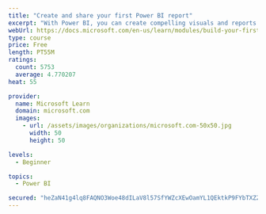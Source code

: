```yaml
---
title: "Create and share your first Power BI report"
excerpt: "With Power BI, you can create compelling visuals and reports. In this module, you learn how to use Power BI Desktop to connect to data, build visuals, and create a report that you can share with others in your organization. You then learn how to publish the report to the Power BI service, so that others can see your insights and benefit from your work."
webUrl: https://docs.microsoft.com/en-us/learn/modules/build-your-first-power-bi-report/
type: course
price: Free
length: PT55M
ratings:
  count: 5753
  average: 4.770207
heat: 55

provider:
  name: Microsoft Learn
  domain: microsoft.com
  images:
    - url: /assets/images/organizations/microsoft.com-50x50.jpg
      width: 50
      height: 50

levels:
  - Beginner

topics:
  - Power BI

secured: "heZaN41g4lq8FAQNO3Woe48dILaV8l57SfYWZcXEwOamYL1QEktkP9FYbTXZZakAnGhN1f8uhrj/IF/4JKtAGOyDXmuKkv4ygrNv9i8+osOXHKgKzZAqps8gZAtM9uJzn7VzRl1c+OPcgHVrIUNrJswQKbQdcWDqR4cd03G0+I4nF7WbPI1uKqyJTkDTzsxQ1r+N4FWraYT28nBPBT7/Z8wV0Qmqg1FLJYhRDooHzotnvw5eYyQQwXmRyeqhc/JCR840djClTrwJE52mNjY25GcDSRZNrERoCGADtUzb5WzlNwuqzNmBQdkuN0MazV4o9NiPzFn3wPmRtPThQg1113mdblazMfiB3qCzX8Bz0vxjQ+Y9LJU3v+a2MmgfC+XQIXiuiA33ozPzfLytIOblYnCW5JYfbLR4sR/3Wl5Q3hg=;WPDgwJjsQURAWQ3zM0Evzw=="
---
```


